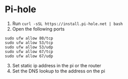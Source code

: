 # Pi-hole
1. Run `curl -sSL https://install.pi-hole.net | bash`
2. Open the following ports
```
sudo ufw allow 80/tcp
sudo ufw allow 53/tcp
sudo ufw allow 53/udp
sudo ufw allow 67/tcp
sudo ufw allow 67/udp
```
3. Set static ip address in the pi or the router
4. Set the DNS lookup to the address on the pi
